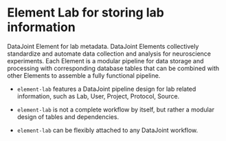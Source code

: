 # Element Lab for storing lab information

DataJoint Element for lab metadata. DataJoint Elements collectively standardize and
automate data collection and analysis for neuroscience experiments. Each Element is a
modular pipeline for data storage and processing with corresponding database tables that
can be combined with other Elements to assemble a fully functional pipeline.

+ `element-lab` features a DataJoint pipeline design for lab related information, such
  as Lab, User, Project, Protocol, Source.

+ `element-lab` is not a complete workflow by itself, but rather a modular design of
  tables and dependencies. 

+ `element-lab` can be flexibly attached to any DataJoint workflow.
